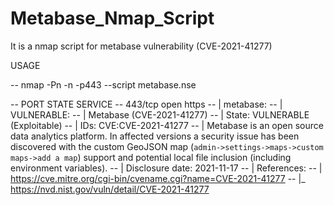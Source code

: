 # Metabase_Nmap_Script
It is a nmap script for metabase vulnerability (CVE-2021-41277)

USAGE

-- nmap -Pn -n -p443 --script metabase.nse <target>

-- PORT    STATE SERVICE
-- 443/tcp open  https
-- | metabase: 
-- |   VULNERABLE:
-- |   Metabase (CVE-2021-41277)
-- |     State: VULNERABLE (Exploitable)
-- |     IDs:  CVE:CVE-2021-41277
-- |     Metabase is an open source data analytics platform. In affected versions a security issue has been discovered with the custom GeoJSON map (`admin->settings->maps->custom maps->add a map`) support and potential local file inclusion (including environment variables).
-- |     Disclosure date: 2021-11-17
-- |     References:
-- |       https://cve.mitre.org/cgi-bin/cvename.cgi?name=CVE-2021-41277
-- |_      https://nvd.nist.gov/vuln/detail/CVE-2021-41277
